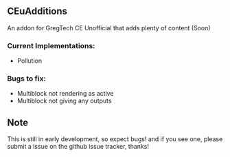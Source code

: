## CEuAdditions

An addon for GregTech CE Unofficial that adds plenty of content (Soon)

### Current Implementations:
* Pollution

### Bugs to fix:
* Multiblock not rendering as active
* Multiblock not giving any outputs

## Note
This is still in early development, so expect bugs! and if you see one, please submit a issue on the github issue tracker, thanks!
